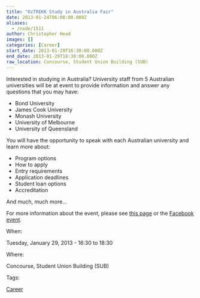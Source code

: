```yaml
---
title: "OzTREKK Study in Australia Fair"
date: 2013-01-24T06:08:00.000Z
aliases:
  - /node/1511
author: Christopher Head
images: []
categories: [Career]
start_date: 2013-01-29T16:30:00.000Z
end_date: 2013-01-29T18:30:00.000Z
raw_location: Concourse, Student Union Building (SUB)
---
```


Interested in studying in Australia? University staff from 5 Australian universities will be at event to provide information and answer any questions that you may have:

*   Bond University
*   James Cook University
*   Monash University
*   University of Melbourne
*   University of Queensland

You will have the opportunity to speak with each Australian university and learn more about:

*   Program options
*   How to apply
*   Entry requirements
*   Application deadlines
*   Student loan options
*   Accreditation

And much, much more…

For more information about the event, please see [this page](http://www.oztrekk.com/blog/index.php/2013/01/oztrekk-study-australia-fair-university-british-columbia/) or the [Facebook event](https://www.facebook.com/events/422677631135350/).

When: 

Tuesday, January 29, 2013 - 16:30 to 18:30

Where: 

Concourse, Student Union Building (SUB)

Tags: 

[Career](/career)
